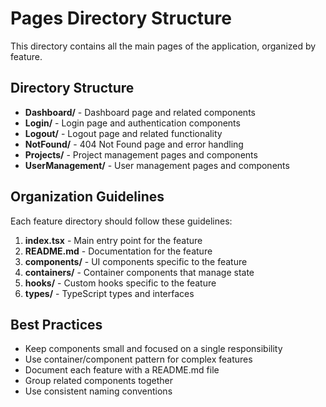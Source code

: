 # Pages Directory Structure

This directory contains all the main pages of the application, organized by feature.

## Directory Structure

- **Dashboard/** - Dashboard page and related components
- **Login/** - Login page and authentication components
- **Logout/** - Logout page and related functionality
- **NotFound/** - 404 Not Found page and error handling
- **Projects/** - Project management pages and components
- **UserManagement/** - User management pages and components

## Organization Guidelines

Each feature directory should follow these guidelines:

1. **index.tsx** - Main entry point for the feature
2. **README.md** - Documentation for the feature
3. **components/** - UI components specific to the feature
4. **containers/** - Container components that manage state
5. **hooks/** - Custom hooks specific to the feature
6. **types/** - TypeScript types and interfaces

## Best Practices

- Keep components small and focused on a single responsibility
- Use container/component pattern for complex features
- Document each feature with a README.md file
- Group related components together
- Use consistent naming conventions
